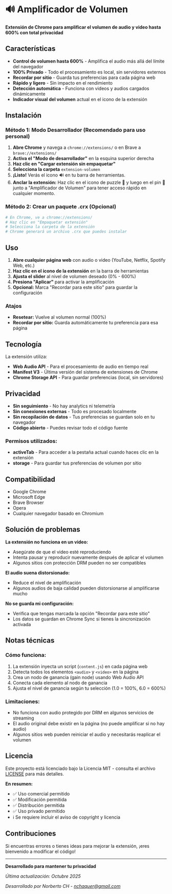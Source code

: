 # 🔊 Amplificador de Volumen

**Extensión de Chrome para amplificar el volumen de audio y video hasta 600% con total privacidad**

## Características

- **Control de volumen hasta 600%** - Amplifica el audio más allá del límite del navegador
- **100% Privado** - Todo el procesamiento es local, sin servidores externos
- **Recordar por sitio** - Guarda tus preferencias para cada página web
- **Rápido y ligero** - Sin impacto en el rendimiento
- **Detección automática** - Funciona con videos y audios cargados dinámicamente
- **Indicador visual del volumen** actual en el icono de la extensión

## Instalación

### Método 1: Modo Desarrollador (Recomendado para uso personal)

1. **Abre Chrome** y navega a `chrome://extensions/` o en Brave a `brave://extensions/`
2. **Activa el "Modo de desarrollador"** en la esquina superior derecha
3. **Haz clic en "Cargar extensión sin empaquetar"**
4. **Selecciona la carpeta** `extension-volumen`
5. **¡Listo!** Verás el icono 🔊 en tu barra de herramientas.
6. **Anclar la extensión:** Haz clic en el icono de puzzle 🧩 y luego en el pin 📌 junto a "Amplificador de Volumen" para tener acceso rápido en cualquier momento.

### Método 2: Crear un paquete .crx (Opcional)

```bash
# En Chrome, ve a chrome://extensions/
# Haz clic en "Empaquetar extensión"
# Selecciona la carpeta de la extensión
# Chrome generará un archivo .crx que puedes instalar
```

## Uso

1. **Abre cualquier página web** con audio o video (YouTube, Netflix, Spotify Web, etc.)
2. **Haz clic en el icono de la extensión** en la barra de herramientas
3. **Ajusta el slider** al nivel de volumen deseado (0% - 600%)
4. **Presiona "Aplicar"** para activar la amplificación
5. **Opcional:** Marca "Recordar para este sitio" para guardar la configuración

### Atajos

- **Resetear:** Vuelve al volumen normal (100%)
- **Recordar por sitio:** Guarda automáticamente tu preferencia para esa página

## Tecnología

La extensión utiliza:

- **Web Audio API** - Para el procesamiento de audio en tiempo real
- **Manifest V3** - Última versión del sistema de extensiones de Chrome
- **Chrome Storage API** - Para guardar preferencias (local, sin servidores)

## Privacidad

-  **Sin seguimiento** - No hay analytics ni telemetría
-  **Sin conexiones externas** - Todo es procesado localmente
-  **Sin recopilación de datos** - Tus preferencias se guardan solo en tu navegador
-  **Código abierto** - Puedes revisar todo el código fuente

### Permisos utilizados:

- **activeTab** - Para acceder a la pestaña actual cuando haces clic en la extensión
- **storage** - Para guardar tus preferencias de volumen por sitio

## Compatibilidad

- Google Chrome
- Microsoft Edge
- Brave Browser
- Opera
- Cualquier navegador basado en Chromium

## Solución de problemas

**La extensión no funciona en un video:**

- Asegúrate de que el video esté reproduciendo
- Intenta pausar y reproducir nuevamente después de aplicar el volumen
- Algunos sitios con protección DRM pueden no ser compatibles

**El audio suena distorsionado:**

- Reduce el nivel de amplificación
- Algunos audios de baja calidad pueden distorsionarse al amplificarse mucho

**No se guarda mi configuración:**

- Verifica que tengas marcada la opción "Recordar para este sitio"
- Los datos se guardan en Chrome Sync si tienes la sincronización activada

## Notas técnicas

### Cómo funciona:

1. La extensión inyecta un script (`content.js`) en cada página web
2. Detecta todos los elementos `<audio>` y `<video>` en la página
3. Crea un nodo de ganancia (gain node) usando Web Audio API
4. Conecta cada elemento al nodo de ganancia
5. Ajusta el nivel de ganancia según tu selección (1.0 = 100%, 6.0 = 600%)

### Limitaciones:

- No funciona con audio protegido por DRM en algunos servicios de streaming
- El audio original debe existir en la página (no puede amplificar si no hay audio)
- Algunos sitios web pueden reiniciar el audio y necesitarás reaplicar el volumen

## Licencia

Este proyecto está licenciado bajo la Licencia MIT - consulta el archivo [LICENSE](LICENSE) para más detalles.

**En resumen:**

- ✅ Uso comercial permitido
- ✅ Modificación permitida
- ✅ Distribución permitida
- ✅ Uso privado permitido
- ℹ️ Se requiere incluir el aviso de copyright y licencia

## Contribuciones

Si encuentras errores o tienes ideas para mejorar la extensión, ¡eres bienvenido a modificar el código!

---

**Desarrollado para mantener tu privacidad**

*Última actualización: Octubre 2025*

<!-- Autor -->

*Desarrollado por Norberto CH - nchaquer@gmail.com*
